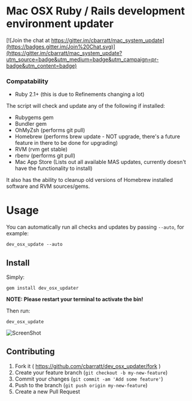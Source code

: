 Mac OSX Ruby / Rails development environment updater
====================================================

[![Join the chat at https://gitter.im/cbarratt/mac_system_update](https://badges.gitter.im/Join%20Chat.svg)](https://gitter.im/cbarratt/mac_system_update?utm_source=badge&utm_medium=badge&utm_campaign=pr-badge&utm_content=badge)

### Compatability

* Ruby 2.1+ (this is due to Refinements changing a lot)

The script will check and update any of the following if installed:

* Rubygems gem
* Bundler gem
* OhMyZsh (performs git pull)
* Homebrew (performs brew update - NOT upgrade, there's a future feature in there to be done for upgrading)
* RVM (rvm get stable)
* rbenv (performs git pull)
* Mac App Store (Lists out all available MAS updates, currently doesn't have the functionality to install)

It also has the ability to cleanup old versions of Homebrew installed software and RVM sources/gems.

# Usage

You can automatically run all checks and updates by passing `--auto`, for example:

`dev_osx_update --auto`

Install
-------

Simply:

`gem install dev_osx_updater`

**NOTE: Please restart your terminal to activate the bin!**

Then run:

`dev_osx_update`

![ScreenShot](http://files.bolser.co.uk/files/Screen%20Shot%202014-10-23%20at%2016.40.25.png)

## Contributing

1. Fork it ( https://github.com/cbarratt/dev_osx_updater/fork )
2. Create your feature branch (`git checkout -b my-new-feature`)
3. Commit your changes (`git commit -am 'Add some feature'`)
4. Push to the branch (`git push origin my-new-feature`)
5. Create a new Pull Request
